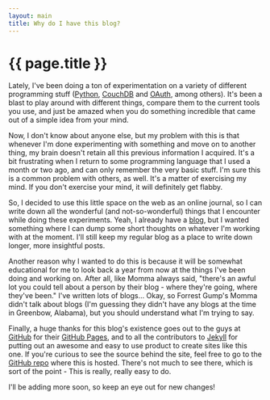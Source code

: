 ```yaml
---
layout: main
title: Why do I have this blog?
---
```

# {{ page.title }}

Lately, I've been doing a ton of experimentation on a variety of different programming stuff ([Python](http://www.python.org/), [CouchDB](http://couchdb.apache.org/) and [OAuth](http://oauth.net/), among others). It's been a blast to play around with different things, compare them to the current tools you use, and just be amazed when you do something incredible that came out of a simple idea from your mind.

Now, I don't know about anyone else, but my problem with this is that whenever I'm done experimenting with something and move on to another thing, my brain doesn't retain all this previous information I acquired. It's a bit frustrating when I return to some programming language that I used a month or two ago, and can only remember the very basic stuff. I'm sure this is a common problem with others, as well. It's a matter of exercising my mind. If you don't exercise your mind, it will definitely get flabby.

So, I decided to use this little space on the web as an online journal, so I can write down all the wonderful (and not-so-wonderful) things that I encounter while doing these experiments. Yeah, I already have a [blog](http://www.dennmart.com/), but I wanted something where I can dump some short thoughts on whatever I'm working with at the moment. I'll still keep my regular blog as a place to write down longer, more insightful posts.

Another reason why I wanted to do this is because it will be somewhat educational for me to look back a year from now at the things I've been doing and working on. After all, like Momma always said, "there's an awful lot you could tell about a person by their blog - where they're going, where they've been." I've written lots of blogs... Okay, so Forrest Gump's Momma didn't talk about blogs (I'm guessing they didn't have any blogs at the time in Greenbow, Alabama), but you should understand what I'm trying to say.

Finally, a huge thanks for this blog's existence goes out to the guys at [GitHub](http://github.com/) for their [GitHub Pages](http://pages.github.com), and to all the contributors to [Jekyll](http://jekyllrb.com/) for putting out an awesome and easy to use product to create sites like this one. If you're curious to see the source behind the site, feel free to go to the [GitHub repo](http://github.com/dennmart/dennmart.github.com) where this is hosted. There's not much to see there, which is sort of the point - This is really, really easy to do.

I'll be adding more soon, so keep an eye out for new changes!
